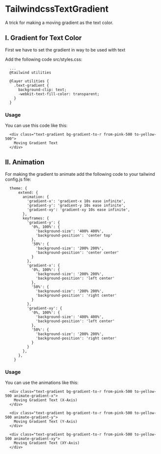 # TailwindcssTextGradient
A trick for making a moving gradient as the text color.

## I. Gradient for Text Color
First we have to set the gradient in way to be used with text

Add the following code src/styles.css:

```
  ...
  @tailwind utilities

  @layer utilities {
    .text-gradient {
      background-clip: text;
      -webkit-text-fill-color: transparent;
    }
  }
```

### Usage
You can use this code like this:
```
  <div class="text-gradient bg-gradient-to-r from-pink-500 to-yellow-500">
    Moving Gradient Text
  </div>
```

## II. Animation
For making the gradient to animate add the following code to your tailwind config.js file:
```
  theme: {
      extend: {
        animation: {
          'gradient-x': 'gradient-x 10s ease infinite',
          'gradient-y': 'gradient-y 10s ease infinite',
          'gradient-xy': 'gradient-xy 10s ease infinite',
        },
        keyframes: {
          'gradient-y': {
            '0%, 100%': {
              'background-size': '400% 400%',
              'background-position': 'center top'
            },
            '50%': {
              'background-size': '200% 200%',
              'background-position': 'center center'
            }
          },
          'gradient-x': {
            '0%, 100%': {
              'background-size': '200% 200%',
              'background-position': 'left center'
            },
            '50%': {
              'background-size': '200% 200%',
              'background-position': 'right center'
            }
          },
          'gradient-xy': {
            '0%, 100%': {
              'background-size': '400% 400%',
              'background-position': 'left center'
            },
            '50%': {
              'background-size': '200% 200%',
              'background-position': 'right center'
            }
          }
        },
      },
    }
```
### Usage
You can use the animations like this:
```
  <div class="text-gradient bg-gradient-to-r from-pink-500 to-yellow-500 animate-gradient-x">
    Moving Gradient Text (X-Axis)
  </div>

  <div class="text-gradient bg-gradient-to-r from-pink-500 to-yellow-500 animate-gradient-y">
    Moving Gradient Text (Y-Axis)
  </div>

  <div class="text-gradient bg-gradient-to-r from-pink-500 to-yellow-500 animate-gradient-xy">
    Moving Gradient Text (XY-Axis)
  </div>
```
